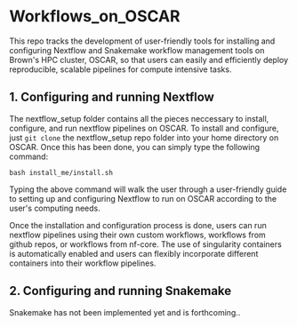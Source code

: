 # Workflows_on_OSCAR

This repo tracks the development of user-friendly tools for installing and configuring Nextflow and Snakemake workflow management tools on Brown's HPC 
cluster, OSCAR, so that users can easily and efficiently deploy reproducible, scalable pipelines for compute intensive tasks. 


## 1. Configuring and running Nextflow 

The nextflow_setup folder contains all the pieces neccessary to install, configure, and run nextflow pipelines on OSCAR. To install and configure, just 
`git clone` the nextflow_setup repo folder into your home directory on OSCAR. Once this has been done, you can simply type the following command:

```bash install_me/install.sh```

Typing the above command will walk the user through a user-friendly guide to setting up and configuring Nextflow to run on OSCAR according to
the user's computing needs. 

Once the installation and configuration process is done, users can run nextflow pipelines using their own custom workflows, workflows from github repos, 
or workflows from nf-core. The use of singularity containers is automatically enabled and users can flexibly incorporate different containers into their workflow pipelines. 

## 2. Configuring and running Snakemake

Snakemake has not been implemented yet and is forthcoming..
